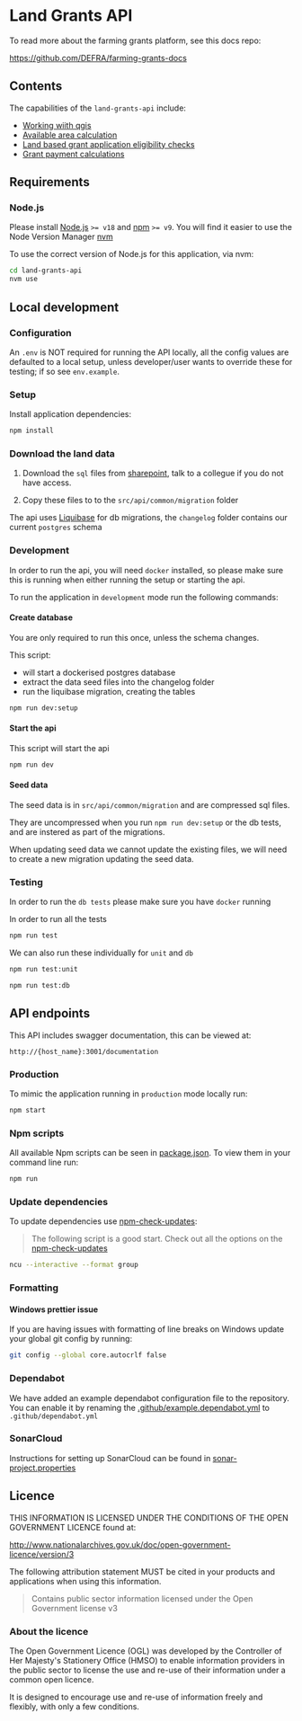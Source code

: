 # Land Grants API

To read more about the farming grants platform, see this docs repo:

https://github.com/DEFRA/farming-grants-docs

## Contents

The capabilities of the `land-grants-api` include:

- [Working wiith qgis](docs/working-wiith-qgis.md)
- [Available area calculation](docs/available-area-calculation.md)
- [Land based grant application eligibility checks](docs/eligibility-checks.md)
- [Grant payment calculations](docs/payment-calculation.md)

## Requirements

### Node.js

Please install [Node.js](http://nodejs.org/) `>= v18` and [npm](https://nodejs.org/) `>= v9`. You will find it
easier to use the Node Version Manager [nvm](https://github.com/creationix/nvm)

To use the correct version of Node.js for this application, via nvm:

```bash
cd land-grants-api
nvm use
```

## Local development

### Configuration

An `.env` is NOT required for running the API locally, all the config values are defaulted to a local setup, unless developer/user wants to override these for testing; if so see `env.example`.

### Setup

Install application dependencies:

```bash
npm install
```

### Download the land data

1. Download the `sql` files from [sharepoint]('https://defra.sharepoint.com/teams/Team1645/Restricted_FCP%20RPS%20Future/Forms/AllItems.aspx?id=%2Fteams%2FTeam1645%2FRestricted%5FFCP%20RPS%20Future%2Fland%2Dgrant%2Dapi%2Ddata&viewid=f5678bbd%2Dae3a%2D4cd4%2D9f4c%2Dab8e79452a94&ovuser=770a2450%2D0227%2D4c62%2D90c7%2D4e38537f1102%2CJilly%2EGledhill%40defra%2Egov%2Euk&OR=Teams%2DHL&CT=1733739622621&clickparams=eyJBcHBOYW1lIjoiVGVhbXMtRGVza3RvcCIsIkFwcFZlcnNpb24iOiI0OS8yNDEwMjAwMTMxOCIsIkhhc0ZlZGVyYXRlZFVzZXIiOmZhbHNlfQ%3D%3D'), talk to a collegue if you do not have access.

2. Copy these files to to the `src/api/common/migration` folder

The api uses [Liquibase](https://docs.liquibase.com/home.html) for db migrations, the `changelog` folder contains our current `postgres` schema

### Development

In order to run the api, you will need `docker` installed, so please make sure this is running when either running the setup or starting the api.

To run the application in `development` mode run the following commands:

#### Create database

You are only required to run this once, unless the schema changes.

This script:

- will start a dockerised postgres database
- extract the data seed files into the changelog folder
- run the liquibase migration, creating the tables

```bash
npm run dev:setup
```

#### Start the api

This script will start the api

```bash
npm run dev
```

#### Seed data

The seed data is in `src/api/common/migration` and are compressed sql files.

They are uncompressed when you run `npm run dev:setup` or the db tests, and are instered as part of the migrations.

When updating seed data we cannot update the existing files, we will need to create a new migration updating the seed data.

### Testing

In order to run the `db tests` please make sure you have `docker` running

In order to run all the tests

```bash
npm run test
```

We can also run these individually for `unit` and `db`

```bash
npm run test:unit
```

```bash
npm run test:db
```

## API endpoints

This API includes swagger documentation, this can be viewed at:

`http://{host_name}:3001/documentation`

### Production

To mimic the application running in `production` mode locally run:

```bash
npm start
```

### Npm scripts

All available Npm scripts can be seen in [package.json](./package.json).
To view them in your command line run:

```bash
npm run
```

### Update dependencies

To update dependencies use [npm-check-updates](https://github.com/raineorshine/npm-check-updates):

> The following script is a good start. Check out all the options on
> the [npm-check-updates](https://github.com/raineorshine/npm-check-updates)

```bash
ncu --interactive --format group
```

### Formatting

#### Windows prettier issue

If you are having issues with formatting of line breaks on Windows update your global git config by running:

```bash
git config --global core.autocrlf false
```

### Dependabot

We have added an example dependabot configuration file to the repository. You can enable it by renaming
the [.github/example.dependabot.yml](.github/example.dependabot.yml) to `.github/dependabot.yml`

### SonarCloud

Instructions for setting up SonarCloud can be found in [sonar-project.properties](./sonar-project.properties)

## Licence

THIS INFORMATION IS LICENSED UNDER THE CONDITIONS OF THE OPEN GOVERNMENT LICENCE found at:

<http://www.nationalarchives.gov.uk/doc/open-government-licence/version/3>

The following attribution statement MUST be cited in your products and applications when using this information.

> Contains public sector information licensed under the Open Government license v3

### About the licence

The Open Government Licence (OGL) was developed by the Controller of Her Majesty's Stationery Office (HMSO) to enable
information providers in the public sector to license the use and re-use of their information under a common open
licence.

It is designed to encourage use and re-use of information freely and flexibly, with only a few conditions.
